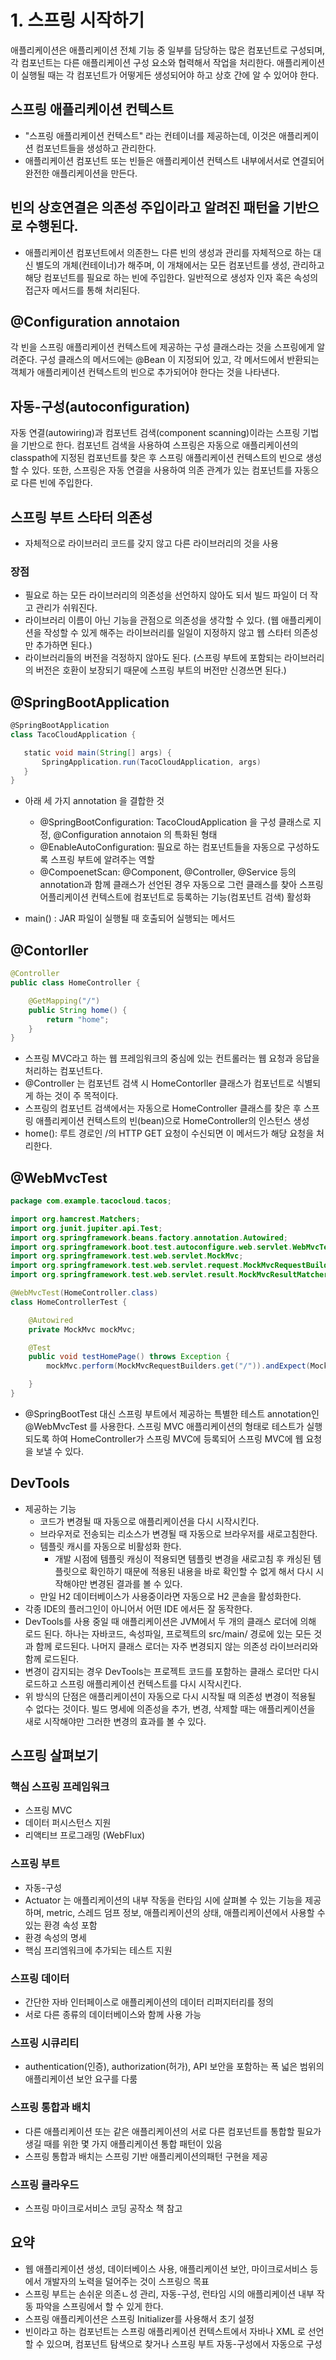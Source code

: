 # 1. 스프링 시작하기

애플리케이션은 애플리케이션 전체 기능 중 일부를 담당하는 많은 컴포넌트로 구성되며, 각 컴포넌트는 다른 애플리케이션 구성 요소와 협력해서 작업을 처리한다. 애플리케이션이 실행될 때는 각 컴포넌트가 어떻게든 생성되어야 하고 상호 간에 알 수 있어야 한다.

## 스프링 애플리케이션 컨텍스트
- "스프링 애플리케이션 컨텍스트" 라는 컨테이너를 제공하는데, 이것은 애플리케이션 컴포넌트들을 생성하고 관리한다.
- 애플리케이션 컴포넌트 또는 빈들은 애플리케이션 컨텍스트 내부에서서로 연결되어 완전한 애플리케이션을 만든다.

## 빈의 상호연결은 의존성 주입이라고 알려진 패턴을 기반으로 수행된다.
- 애플리케이션 컴포넌트에서 의존한느 다른 빈의 생성과 관리를 자체적으로 하는 대신 별도의 개체(컨테이너)가 해주며, 이 개채에서는 모든 컴포넌트를 생성, 관리하고 해당 컴포넌트를 필요로 하는 빈에 주입한다. 일반적으로 생성자 인자 혹은 속성의 접근자 메서드를 통해 처리된다.

## @Configuration annotaion  
각 빈을 스프링 애플리케이션 컨텍스트에 제공하는 구성 클래스라는 것을 스프링에게 알려준다. 구성 클래스의 메서드에는 @Bean 이 지정되어 있고, 각 메서드에서 반환되는 객체가 애플리케이션 컨텍스트의 빈으로 추가되어야 한다는 것을 나타낸다.

## 자동-구성(autoconfiguration)  
자동 연결(autowiring)과 컴포넌트 검색(component scanning)이라는 스프링 기법을 기반으로 한다. 컴포넌트 검색을 사용하여 스프링은 자동으로 애플리케이션의 classpath에 지정된 컴포넌트를 찾은 후 스프링 애플리케이션 컨텍스트의 빈으로 생성할 수 있다. 또한, 스프링은 자동 연결을 사용하여 의존 관계가 있는 컴포넌트를 자동으로 다른 빈에 주입한다.

## 스프링 부트 스타터 의존성
- 자체적으로 라이브러리 코드를 갖지 않고 다른 라이브러리의 것을 사용
### 장점
- 필요로 하는 모든 라이브러리의 의존성을 선언하지 않아도 되서 빌드 파일이 더 작고 관리가 쉬워진다.
- 라이브러리 이름이 아닌 기능을 관점으로 의존성을 생각할 수 있다. (웹 애플리케이션을 작성할 수 있게 해주는 라이브러리를 일일이 지정하지 않고 웹 스타터 의존성만 추가하면 된다.)
- 라이브러리들의 버전을 걱정하지 않아도 된다. (스프링 부트에 포함되는 라이브러리의 버전은 호환이 보장되기 때문에 스프링 부트의 버전만 신경쓰면 된다.)

## @SpringBootApplication
 ```groovy
@SpringBootApplication
class TacoCloudApplication {

    static void main(String[] args) {
        SpringApplication.run(TacoCloudApplication, args)
    }
}
```
- 아래 세 가지 annotation 을 결합한 것
	- @SpringBootConfiguration: TacoCloudApplication 을 구성 클래스로 지정, @Configuration annotaion 의 특화된 형태
	- @EnableAutoConfiguration: 필요로 하는 컴포넌트들을 자동으로 구성하도록 스프링 부트에 알려주는 역할
	- @CompoenetScan: @Component, @Controller, @Service 등의 annotation과 함께 클래스가 선언된 경우 자동으로 그런 클래스를 찾아 스프링 어플리케이션 컨텍스트에 컴포넌트로 등록하는 기능(컴포넌트 검색) 활성화

- main() : JAR 파일이 실행될 때 호출되어 실행되는 메서드

## @Contorller
```java
@Controller
public class HomeController {

    @GetMapping("/")
    public String home() {
        return "home";
    }
}

```
- 스프링 MVC라고 하는 웹 프레임워크의 중심에 있는 컨트롤러는 웹 요청과 응답을 처리하는 컴포넌트다.
- @Controller 는 컴포넌트 검색 시 HomeContorller 클래스가 컴포넌트로 식별되게 하는 것이 주 목적이다.
- 스프링의 컴포넌트 검색에서는 자동으로 HomeController 클래스를 찾은 후 스프링 애플리케이션 컨텍스트의 빈(bean)으로 HomeController의 인스턴스 생성
- home(): 루트 경로인 /의 HTTP GET 요청이 수신되면 이 메서드가 해당 요청을 처리한다.

## @WebMvcTest
```java
package com.example.tacocloud.tacos;

import org.hamcrest.Matchers;
import org.junit.jupiter.api.Test;
import org.springframework.beans.factory.annotation.Autowired;
import org.springframework.boot.test.autoconfigure.web.servlet.WebMvcTest;
import org.springframework.test.web.servlet.MockMvc;
import org.springframework.test.web.servlet.request.MockMvcRequestBuilders;
import org.springframework.test.web.servlet.result.MockMvcResultMatchers;

@WebMvcTest(HomeController.class)
class HomeControllerTest {

    @Autowired
    private MockMvc mockMvc;

    @Test
    public void testHomePage() throws Exception {
        mockMvc.perform(MockMvcRequestBuilders.get("/")).andExpect(MockMvcResultMatchers.status().isOk()).andExpect(MockMvcResultMatchers.view().name("home")).andExpect(MockMvcResultMatchers.content().string(Matchers.containsString("Welcome to...")));

    }
}
```
- @SpringBootTest 대신 스프링 부트에서 제공하는 특별한 테스트 annotation인 @WebMvcTest 를 사용한다. 스프링 MVC 애플리케이션의 형태로 테스트가 실행되도록 하여 HomeController가 스프링 MVC에 등록되어 스프링 MVC에 웹 요청을 보낼 수 있다.

## DevTools
- 제공하는 기능
	- 코드가 변경될 때 자동으로 애플리케이션을 다시 시작시킨다.
	- 브라우저로 전송되는 리소스가 변경될 때 자동으로 브라우저를 새로고침한다.
	- 템플릿 캐시를 자동으로 비활성화 한다.
		- 개발 시점에 템플릿 캐싱이 적용되면 템플릿 변경을 새로고침 후 캐싱된 템플릿으로 확인하기 때문에 적용된 내용을 바로 확인할 수 없게 해서 다시 시작해야만 변경된 결과를 볼 수 있다.
	- 만일 H2 데이터베이스가 사용중이라면 자동으로 H2 콘솔을 활성화한다.
- 각종 IDE의 플러그인이 아니어서 어떤 IDE 에서든 잘 동작한다.
- DevTools를 사용 중일 때 애플리케이션은 JVM에서 두 개의 클래스 로더에 의해 로드 된다. 하나는 자바코드, 속성파일, 프로젝트의 src/main/ 경로에 있는 모든 것과 함께 로드된다. 나머지 클래스 로더는 자주 변경되지 않는 의존성 라이브러리와 함께 로드된다.
- 변경이 감지되는 경우 DevTools는 프로젝트 코드를 포함하는 클래스 로더만 다시 로드하고 스프링 애플리케이션 컨텍스트를 다시 시작시킨다.
- 위 방식의 단점은 애플리케이션이 자동으로 다시 시작될 때 의존성 변경이 적용될 수 없다는 것이다. 빌드 명세에 의존성을 추가, 변경, 삭제할 때는 애플리케이션을 새로 시작해야만 그러한 변경의 효과를 볼 수 있다.

## 스프링 살펴보기
### 핵심 스프링 프레임워크
- 스프링 MVC
- 데이터 퍼시스턴스 지원
- 리액티브 프로그래밍 (WebFlux)

### 스프링 부트
- 자동-구성
- Actuator 는 애플리케이션의 내부 작동을 런타임 시에 살펴볼 수 있는 기능을 제공하며, metric, 스레드 덤프 정보, 애플리케이션의 상태, 애플리케이션에서 사용할 수 있는 환경 속성 포함
- 환경 속성의 명세
- 핵심 프리엠워크에 추가되는 테스트 지원

### 스프링 데이터
- 간단한 자바 인터페이스로 애플리케이션의 데이터 리퍼지터리를 정의
- 서로 다른 종류의 데이터베이스와 함께 사용 가능

### 스프링 시큐리티
- authentication(인증), authorization(허가), API 보안을 포함하는 폭 넓은 범위의 애플리케이션 보안 요구를 다룸

### 스프링 통합과 배치
- 다른 애플리케이션 또는 같은 애플리케이션의 서로 다른 컴포넌트를 통합할 필요가 생길 때를 위한 몇 가지 애플리케이션 통합 패턴이 있음
- 스프링 통합과 배치는 스프링 기반 애플리케이션의패턴 구현을 제공

### 스프링 클라우드
- 스프링 마이크로서비스 코딩 공작소 책 참고

## 요약
- 웹 애플리케이션 생성, 데이터베이스 사용, 애플리케이션 보안, 마이크로서비스 등에서 개발자의 노력을 덜어주는 것이 스프링으 목표
- 스프링 부트는 손쉬운 의존ㄴ성 관리, 자동-구성, 런타임 시의 애플리케이션 내부 작동 파악을 스프링에서 할 수 있게 한다.
- 스프링 애플리케이션은 스프링 Initializer를 사용해서 초기 설정
- 빈이라고 하는 컴포넌트는 스프링 애플리케이션 컨텍스트에서 자바나 XML 로 선언할 수 있으며, 컴포넌트 탐색으로 찾거나 스프링 부트 자동-구성에서 자동으로 구성
